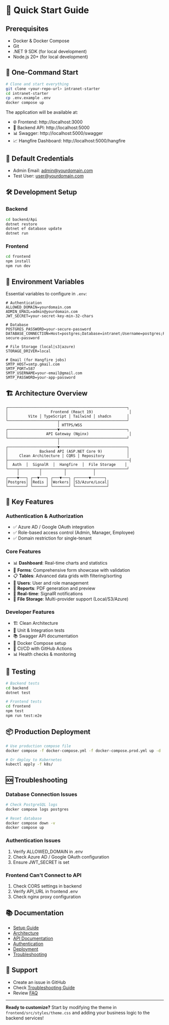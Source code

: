# 🚀 Quick Start Guide

## Prerequisites
- Docker & Docker Compose
- Git
- .NET 9 SDK (for local development)
- Node.js 20+ (for local development)

## 🎯 One-Command Start

```bash
# Clone and start everything
git clone <your-repo-url> intranet-starter
cd intranet-starter
cp .env.example .env
docker compose up
```

The application will be available at:
- 🌐 Frontend: http://localhost:3000
- 🔧 Backend API: http://localhost:5000
- 📊 Swagger: http://localhost:5000/swagger
- 📈 Hangfire Dashboard: http://localhost:5000/hangfire

## 📝 Default Credentials
- Admin Email: admin@yourdomain.com
- Test User: user@yourdomain.com

## 🛠️ Development Setup

### Backend
```bash
cd backend/Api
dotnet restore
dotnet ef database update
dotnet run
```

### Frontend
```bash
cd frontend
npm install
npm run dev
```

## 🔑 Environment Variables

Essential variables to configure in `.env`:

```env
# Authentication
ALLOWED_DOMAIN=yourdomain.com
ADMIN_EMAIL=admin@yourdomain.com
JWT_SECRET=your-secret-key-min-32-chars

# Database
POSTGRES_PASSWORD=your-secure-password
DATABASE_CONNECTION=Host=postgres;Database=intranet;Username=postgres;Password=your-secure-password

# File Storage (local|s3|azure)
STORAGE_DRIVER=local

# Email (for Hangfire jobs)
SMTP_HOST=smtp.gmail.com
SMTP_PORT=587
SMTP_USERNAME=your-email@gmail.com
SMTP_PASSWORD=your-app-password
```

## 🏗️ Architecture Overview

```
┌─────────────────────────────────────────────────────┐
│                   Frontend (React 19)                │
│         Vite │ TypeScript │ Tailwind │ shadcn       │
└──────────────────────┬──────────────────────────────┘
                       │ HTTPS/WSS
┌──────────────────────▼──────────────────────────────┐
│                 API Gateway (Nginx)                  │
└──────────────────────┬──────────────────────────────┘
                       │
┌──────────────────────▼──────────────────────────────┐
│              Backend API (ASP.NET Core 9)           │
│     Clean Architecture │ CQRS │ Repository          │
├──────────────────────────────────────────────────────┤
│  Auth  │  SignalR  │  Hangfire  │  File Storage    │
└────┬─────────┬──────────┬────────────┬──────────────┘
     │         │          │            │
┌────▼───┐ ┌──▼───┐ ┌───▼───┐ ┌──────▼──────┐
│Postgres│ │Redis │ │Workers│ │S3/Azure/Local│
└────────┘ └──────┘ └───────┘ └──────────────┘
```

## 🎨 Key Features

### Authentication & Authorization
- ✅ Azure AD / Google OAuth integration
- ✅ Role-based access control (Admin, Manager, Employee)
- ✅ Domain restriction for single-tenant

### Core Features
- 📊 **Dashboard**: Real-time charts and statistics
- 📝 **Forms**: Comprehensive form showcase with validation
- 📋 **Tables**: Advanced data grids with filtering/sorting
- 👥 **Users**: User and role management
- 📄 **Reports**: PDF generation and preview
- 🔔 **Real-time**: SignalR notifications
- 📁 **File Storage**: Multi-provider support (Local/S3/Azure)

### Developer Features
- 🏗️ Clean Architecture
- 🧪 Unit & Integration tests
- 📚 Swagger API documentation
- 🐳 Docker Compose setup
- 🔄 CI/CD with GitHub Actions
- 📊 Health checks & monitoring

## 🧪 Testing

```bash
# Backend tests
cd backend
dotnet test

# Frontend tests
cd frontend
npm test
npm run test:e2e
```

## 📦 Production Deployment

```bash
# Use production compose file
docker compose -f docker-compose.yml -f docker-compose.prod.yml up -d

# Or deploy to Kubernetes
kubectl apply -f k8s/
```

## 🆘 Troubleshooting

### Database Connection Issues
```bash
# Check PostgreSQL logs
docker compose logs postgres

# Reset database
docker compose down -v
docker compose up
```

### Authentication Issues
1. Verify ALLOWED_DOMAIN in .env
2. Check Azure AD / Google OAuth configuration
3. Ensure JWT_SECRET is set

### Frontend Can't Connect to API
1. Check CORS settings in backend
2. Verify API_URL in frontend .env
3. Check nginx proxy configuration

## 📚 Documentation

- [Setup Guide](docs/SETUP.md)
- [Architecture](docs/ARCHITECTURE.md)
- [API Documentation](docs/API.md)
- [Authentication](docs/AUTHENTICATION.md)
- [Deployment](docs/DEPLOYMENT.md)
- [Troubleshooting](docs/TROUBLESHOOTING.md)

## 🤝 Support

- Create an issue in GitHub
- Check [Troubleshooting Guide](docs/TROUBLESHOOTING.md)
- Review [FAQ](docs/TROUBLESHOOTING.md#faq)

---

**Ready to customize?** Start by modifying the theme in `frontend/src/styles/theme.css` and adding your business logic to the backend services!